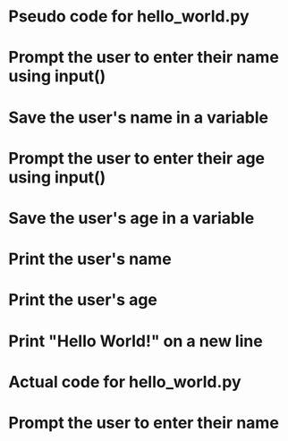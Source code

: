 # Pseudo code for hello_world.py

# Prompt the user to enter their name using input()
# Save the user's name in a variable

# Prompt the user to enter their age using input()
# Save the user's age in a variable

# Print the user's name
# Print the user's age
# Print "Hello World!" on a new line

# Actual code for hello_world.py

# Prompt the user to enter their name
